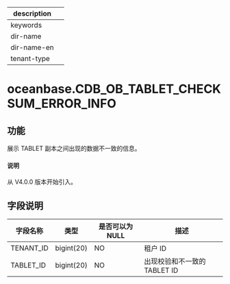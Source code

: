 |description||
|---|---|
|keywords||
|dir-name||
|dir-name-en||
|tenant-type||

# oceanbase.CDB_OB_TABLET_CHECKSUM_ERROR_INFO

## 功能

展示 TABLET 副本之间出现的数据不一致的信息。

<main id="notice" type='explain'>
  <h4>说明</h4>
  <p>从 V4.0.0 版本开始引入。</p>
</main>

## 字段说明

| **字段名称** | **类型** | **是否可以为 NULL** | **描述** |
| --- | --- | --- | --- |
| TENANT_ID | bigint(20) | NO | 租户 ID |
| TABLET_ID | bigint(20) | NO | 出现校验和不一致的 TABLET ID |
